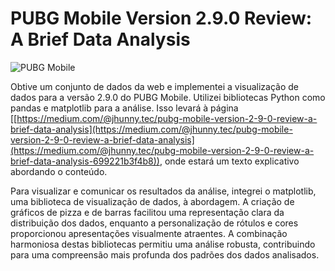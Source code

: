 # PUBG Mobile Version 2.9.0 Review: A Brief Data Analysis

![PUBG Mobile](https://miro.medium.com/v2/resize:fit:1400/format:webp/1*012YfS78hP72US0VqedowQ.jpeg)

Obtive um conjunto de dados da web e implementei a visualização de dados para a versão 2.9.0 do PUBG Mobile. Utilizei bibliotecas Python como pandas e matplotlib para a análise. Isso levará à página [[https://medium.com/@jhunny.tec/pubg-mobile-version-2-9-0-review-a-brief-data-analysis](https://medium.com/@jhunny.tec/pubg-mobile-version-2-9-0-review-a-brief-data-analysis](https://medium.com/@jhunny.tec/pubg-mobile-version-2-9-0-review-a-brief-data-analysis-699221b3f4b8)), onde estará um texto explicativo abordando o conteúdo.

Para visualizar e comunicar os resultados da análise, integrei o matplotlib, uma biblioteca de visualização de dados, à abordagem. A criação de gráficos de pizza e de barras facilitou uma representação clara da distribuição dos dados, enquanto a personalização de rótulos e cores proporcionou apresentações visualmente atraentes. A combinação harmoniosa destas bibliotecas permitiu uma análise robusta, contribuindo para uma compreensão mais profunda dos padrões dos dados analisados.
